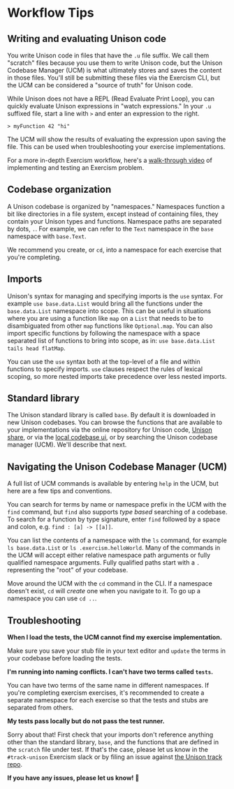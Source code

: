 # Workflow Tips

## Writing and evaluating Unison code

You write Unison code in files that have the `.u` file suffix. We call them "scratch" files because you use them to write Unison code, but the Unison Codebase Manager (UCM) is what ultimately stores and saves the content in those files. You'll still be submitting these files via the Exercism CLI, but the UCM can be considered a "source of truth" for Unison code.

While Unison does not have a REPL (Read Evaluate Print Loop), you can quickly evaluate Unison expressions in "watch expressions." In your `.u` suffixed file, start a line with `>` and enter an expression to the right.

```
> myFunction 42 "hi"
```

The UCM will show the results of evaluating the expression upon saving the file. This can be used when troubleshooting your exercise implementations.

For a more in-depth Exercism workflow, here's a [walk-through video][walk-through-vid] of implementing and testing an Exercism problem.

## Codebase organization

A Unison codebase is organized by "namespaces." Namespaces function a bit like directories in a file system, except instead of containing files, they contain your Unison types and functions. Namespace paths are separated by dots, `.`. For example, we can refer to the `Text` namespace in the `base` namespace with `base.Text`.

We recommend you create, or `cd`, into a namespace for each exercise that you're completing.

## Imports

Unison's syntax for managing and specifying imports is the `use` syntax. For example `use base.data.List` would bring all the functions under the `base.data.List` namespace into scope. This can be useful in situations where you are using a function like `map` on a `List` that needs to be to disambiguated from other `map` functions like `Optional.map`. You can also import specific functions by following the namespace with a space separated list of functions to bring into scope, as in: `use base.data.List tails head flatMap`.

You can use the `use` syntax both at the top-level of a file and within functions to specify imports. `use` clauses respect the rules of lexical scoping, so more nested imports take precedence over less nested imports.

## Standard library

The Unison standard library is called `base`. By default it is downloaded in new Unison codebases. You can browse the functions that are available to your implementations via the online repository for Unison code, [Unison share][unison-share], or via the [local codebase ui][local-codebase-ui], or by searching the Unison codebase manager (UCM). We'll describe that next.

## Navigating the Unison Codebase Manager (UCM)

A full list of UCM commands is available by entering `help` in the UCM, but here are a few tips and conventions.

You can search for terms by name or namespace prefix in the UCM with the `find` command, but `find` also supports _type based_ searching of a codebase. To search for a function by type signature, enter `find` followed by a space and colon, e.g. `find : [a] -> [[a]]`.

You can list the contents of a namespace with the `ls` command, for example `ls base.data.List` or `ls .exercism.helloWorld`. Many of the commands in the UCM will accept either relative namespace path arguments or fully qualified namespace arguments. Fully qualified paths start with a `.` representing the "root" of your codebase.

Move around the UCM with the `cd` command in the CLI. If a namespace doesn't exist, `cd` will _create_ one when you navigate to it. To go up a namespace you can use `cd ..`.

## Troubleshooting

__When I load the tests, the UCM cannot find my exercise implementation.__

Make sure you save your stub file in your text editor and `update` the terms in your codebase before loading the tests.

__I'm running into naming conflicts. I can't have two terms called `tests`.__

You can have two terms of the same name in different namespaces. If you're completing exercism exercises, it's recommended to create a separate namespace for each exercise so that the tests and stubs are separated from others.

__My tests pass locally but do not pass the test runner.__

Sorry about that! First check that your imports don't reference anything other than the standard library, `base`, and the functions that are defined in the `scratch` file under test. If that's the case, please let us know in the `#track-unison` Exercism slack or by filing an issue against [the Unison track repo][unison-track-repo].

__If you have any issues, please let us know! 🙂__

[walk-through-vid]: https://www.youtube.com/watch?v=4UMaaiJnWGY
[unison-share]: https://share.unison-lang.org/@unison/code/latest/namespaces/public/base/latest
[local-codebase-ui]: https://www.unison-lang.org/learn/tooling/local-codebase-u-i/
[unison-track-repo]: https://github.com/exercism/unison
